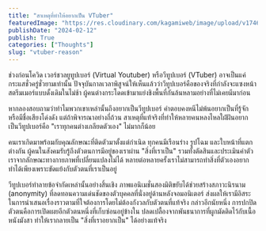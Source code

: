 ```yaml
---
title: "สาเหตุที่ทำให้อยากเป็น VTuber"
featuredImage: "https://res.cloudinary.com/kagamiweb/image/upload/v1746028263/blog.coregamehd.com/vtuber-reason.jpg"
publishDate: "2024-02-12"
publish: True
categories: ["Thoughts"]
slug: "vtuber-reason"
---
```



ช่วงก่อนโควิด เวอร์ชวลยูทูปเบอร์ (Virtual Youtuber) หรือวีทูปเบอร์ (VTuber) อาจเป็นแค่กระแสชั่วครู่ชั่วยามเท่านั้น ปัจจุบันกาลเวลาพิสูจน์ให้เห็นแล้วว่าวีทูปเบอร์คือของจริงที่กำลังจะแซงหน้าสตรีมเมอร์แบบดั้งเดิมในไม่ช้า ผู้คนต่างกระโดดเข้ามาแย่งชิงพื้นที่กันล้นหลามอย่างที่ไม่เคยมีมาก่อน

หากลองสอบถามว่าทำไมพวกเขาเหล่านั้นถึงอยากเป็นวีทูปเบอร์ คำตอบคงหนีไม่พ้นอยากเป็นที่รู้จักหรือมีชื่อเสียงโด่งดัง แต่ถ้าพิจารณาอย่างถี่ถ้วน สาเหตุที่แท้จริงที่ทำให้หลายคนหลงไหลใฝ่ฝันอยากเป็นวีทูปเบอร์คือ "เราทุกคนต่างเกลียดตัวเอง" ไม่มากก็น้อย

คนเราเกิดมาพร้อมกับคุณลักษณะที่ติดตัวมาตั้งแต่กำเนิด ทุกคนมีเรือนร่าง รูปโฉม และใบหน้าที่แตกต่างกัน ผู้คนในสังคมรับรู้ถึงตัวตนการมีอยู่ของเราผ่าน "สิ่งที่เราเป็น" รวมทั้งตัดสินและประเมินค่าตัวเราจากลักษณะทางกายภาพที่เปลี่ยนแปลงไม่ได้ หลายต่อหลายครั้งเราไม่สามารถทำสิ่งที่ตัวเองอยากทำได้เพียงเพราะขัดแย้งกับตัวตนที่เราเป็นอยู่

วีทูปเบอร์ทำลายข้อจำกัดเหล่านั้นอย่างสิ้นเชิง ภาพแอนิเมชั่นสองมิติขยับได้ช่วยสร้างสภาวะนิรนาม (anonymity) ที่ลดทอนความเด่นชัดของตัวบุคคลที่นั่งอยู่ด้านหลังจอมอนิเตอร์ ส่งผลให้เรามีอิสระในการนำเสนอเรื่องราวตามที่ใจต้องการโดยไม่ต้องกังวลกับตัวตนที่แท้จริง กล่าวอีกนัยหนึ่ง การปกปิดตัวตนคือการเปิดเผยอีกตัวตนหนึ่งที่เก็บซ่อนอยู่ข้างใน ปลดเปลื้องจากพันธนาการที่ผูกมัดติดไว้กับเนื้อหนังมังสา ทำให้เรากลายเป็น "สิ่งที่เราอยากเป็น" ได้อย่างแท้จริง
